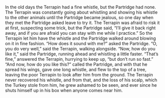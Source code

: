 In the old days the Terrapin had a fine whistle, but the Partridge had none. The Terrapin was constantly going about whistling and showing his whistle to the other animals until the Partridge became jealous, so one day when they met the Partridge asked leave to try it. The Terrapin was afraid to risk it at first, suspecting some trick, but the Partridge said, “I’ll give it back right away, and if you are afraid you can stay with me while I practice.” So the Terrapin let him have the whistle and the Partridge walked around blowing on it in fine fashion. “How does it sound with me?” asked the Partridge. “O, you do very well,” said the Terrapin, walking alongside. “Now, how do you like it,” said the Partridge, running ahead and whistling a little faster. “That’s fine,” answered the Terrapin, hurrying to keep up, “but don’t run so fast.” “And now, how do you like this?” called the Partridge, and with that he spread his wings, gave one long whistle, and flew to the top of a tree, leaving the poor Terrapin to look after him from the ground. The Terrapin never recovered his whistle, and from that, and the loss of his scalp, which the Turkey stole from him, he grew ashamed to be seen, and ever since he shuts himself up in his box when anyone comes near him.
